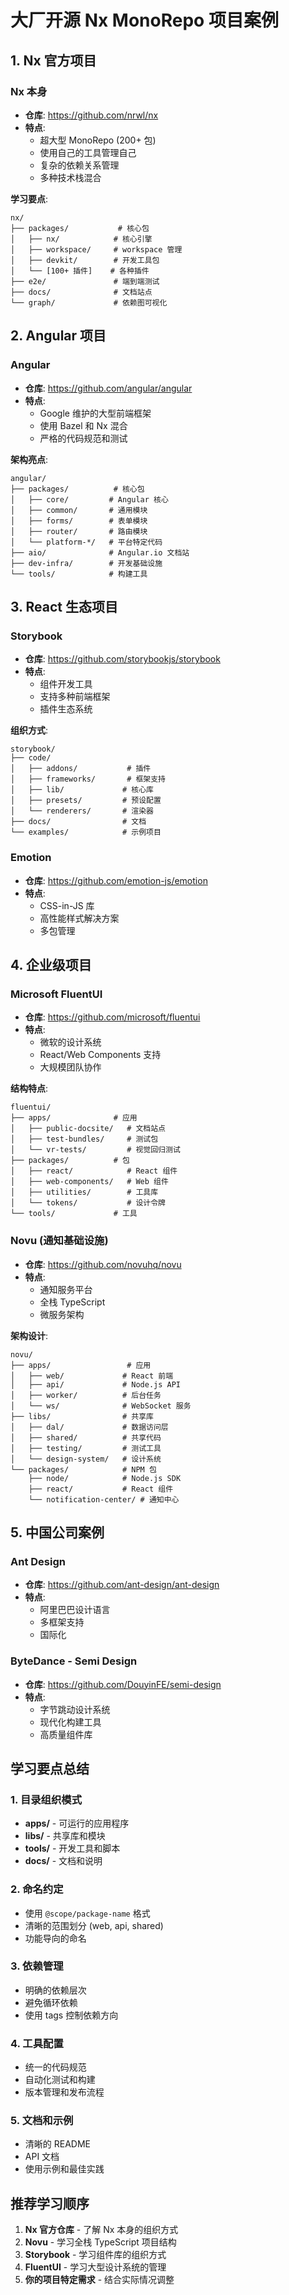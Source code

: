 # 大厂开源 Nx MonoRepo 项目案例

## 1. Nx 官方项目

### Nx 本身
- **仓库**: https://github.com/nrwl/nx
- **特点**: 
  - 超大型 MonoRepo (200+ 包)
  - 使用自己的工具管理自己
  - 复杂的依赖关系管理
  - 多种技术栈混合

**学习要点**:
```
nx/
├── packages/           # 核心包
│   ├── nx/            # 核心引擎
│   ├── workspace/     # workspace 管理
│   ├── devkit/        # 开发工具包
│   └── [100+ 插件]    # 各种插件
├── e2e/               # 端到端测试
├── docs/              # 文档站点
└── graph/             # 依赖图可视化
```

## 2. Angular 项目

### Angular
- **仓库**: https://github.com/angular/angular
- **特点**:
  - Google 维护的大型前端框架
  - 使用 Bazel 和 Nx 混合
  - 严格的代码规范和测试

**架构亮点**:
```
angular/
├── packages/          # 核心包
│   ├── core/         # Angular 核心
│   ├── common/       # 通用模块
│   ├── forms/        # 表单模块
│   ├── router/       # 路由模块
│   └── platform-*/   # 平台特定代码
├── aio/              # Angular.io 文档站
├── dev-infra/        # 开发基础设施
└── tools/            # 构建工具
```

## 3. React 生态项目

### Storybook
- **仓库**: https://github.com/storybookjs/storybook
- **特点**:
  - 组件开发工具
  - 支持多种前端框架
  - 插件生态系统

**组织方式**:
```
storybook/
├── code/
│   ├── addons/           # 插件
│   ├── frameworks/       # 框架支持
│   ├── lib/             # 核心库
│   ├── presets/         # 预设配置
│   └── renderers/       # 渲染器
├── docs/                # 文档
└── examples/            # 示例项目
```

### Emotion
- **仓库**: https://github.com/emotion-js/emotion
- **特点**:
  - CSS-in-JS 库
  - 高性能样式解决方案
  - 多包管理

## 4. 企业级项目

### Microsoft FluentUI
- **仓库**: https://github.com/microsoft/fluentui
- **特点**:
  - 微软的设计系统
  - React/Web Components 支持
  - 大规模团队协作

**结构特点**:
```
fluentui/
├── apps/              # 应用
│   ├── public-docsite/   # 文档站点
│   ├── test-bundles/     # 测试包
│   └── vr-tests/         # 视觉回归测试
├── packages/          # 包
│   ├── react/            # React 组件
│   ├── web-components/   # Web 组件
│   ├── utilities/        # 工具库
│   └── tokens/           # 设计令牌
└── tools/             # 工具
```

### Novu (通知基础设施)
- **仓库**: https://github.com/novuhq/novu
- **特点**:
  - 通知服务平台
  - 全栈 TypeScript
  - 微服务架构

**架构设计**:
```
novu/
├── apps/                 # 应用
│   ├── web/             # React 前端
│   ├── api/             # Node.js API
│   ├── worker/          # 后台任务
│   └── ws/              # WebSocket 服务
├── libs/                # 共享库
│   ├── dal/             # 数据访问层
│   ├── shared/          # 共享代码
│   ├── testing/         # 测试工具
│   └── design-system/   # 设计系统
└── packages/            # NPM 包
    ├── node/            # Node.js SDK
    ├── react/           # React 组件
    └── notification-center/ # 通知中心
```

## 5. 中国公司案例

### Ant Design
- **仓库**: https://github.com/ant-design/ant-design
- **特点**:
  - 阿里巴巴设计语言
  - 多框架支持
  - 国际化

### ByteDance - Semi Design
- **仓库**: https://github.com/DouyinFE/semi-design
- **特点**:
  - 字节跳动设计系统
  - 现代化构建工具
  - 高质量组件库

## 学习要点总结

### 1. 目录组织模式
- **apps/** - 可运行的应用程序
- **libs/** - 共享库和模块
- **tools/** - 开发工具和脚本
- **docs/** - 文档和说明

### 2. 命名约定
- 使用 `@scope/package-name` 格式
- 清晰的范围划分 (web, api, shared)
- 功能导向的命名

### 3. 依赖管理
- 明确的依赖层次
- 避免循环依赖
- 使用 tags 控制依赖方向

### 4. 工具配置
- 统一的代码规范
- 自动化测试和构建
- 版本管理和发布流程

### 5. 文档和示例
- 清晰的 README
- API 文档
- 使用示例和最佳实践

## 推荐学习顺序

1. **Nx 官方仓库** - 了解 Nx 本身的组织方式
2. **Novu** - 学习全栈 TypeScript 项目结构
3. **Storybook** - 学习组件库的组织方式
4. **FluentUI** - 学习大型设计系统的管理
5. **你的项目特定需求** - 结合实际情况调整
